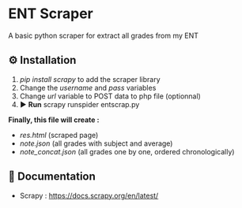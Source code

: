 # ENT Scraper
A basic python scraper for extract all grades from my ENT

## ⚙️ Installation

1. *pip install scrapy* to add the scraper library 
2. Change the *username* and *pass* variables 
3. Change *url* variable to POST data to php file (optionnal)
4. ▶️ **Run** scrapy runspider entscrap.py

**Finally, this file will create :**
- *res.html* (scraped page) 
- *note.json* (all grades with subject and average)
- *note_concat.json* (all grades one by one, ordered chronologically)

## 📝 Documentation

- Scrapy : https://docs.scrapy.org/en/latest/
